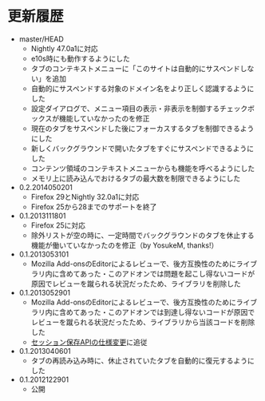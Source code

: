 # 更新履歴

 - master/HEAD
   * Nightly 47.0a1に対応
   * e10s時にも動作するようにした
   * タブのコンテキストメニューに「このサイトは自動的にサスペンドしない」を追加
   * 自動的にサスペンドする対象のドメイン名をより正しく認識するようにした
   * 設定ダイアログで、メニュー項目の表示・非表示を制御するチェックボックスが機能していなかったのを修正
   * 現在のタブをサスペンドした後にフォーカスするタブを制御できるようにした
   * 新しくバックグラウンドで開いたタブをすぐにサスペンドできるようにした
   * コンテンツ領域のコンテキストメニューからも機能を呼べるようにした
   * メモリ上に読み込んでおけるタブの最大数を制限できるようにした
 - 0.2.2014050201
   * Firefox 29とNightly 32.0a1に対応
   * Firefox 25から28までのサポートを終了
 - 0.1.2013111801
   * Firefox 25に対応
   * 除外リストが空の時に、一定時間でバックグラウンドのタブを休止する機能が働いていなかったのを修正（by YosukeM, thanks!）
 - 0.1.2013053101
   * Mozilla Add-onsのEditorによるレビューで、後方互換性のためにライブラリ内に含めてあった・このアドオンでは問題を起こし得ないコードが原因でレビューを蹴られる状況だったため、ライブラリを削除した
 - 0.1.2013052901
   * Mozilla Add-onsのEditorによるレビューで、後方互換性のためにライブラリ内に含めてあった・このアドオンでは到達し得ないコードが原因でレビューを蹴られる状況だったため、ライブラリから当該コードを削除した
   * [セッション保存APIの仕様変更](http://dutherenverseauborddelatable.wordpress.com/2013/05/23/add-on-breakage-continued-list-of-add-ons-that-will-probably-be-affected/)に追従
 - 0.1.2013040601
   * タブの再読み込み時に、休止されていたタブを自動的に復元するようにした
 - 0.1.2012122901
   * 公開
